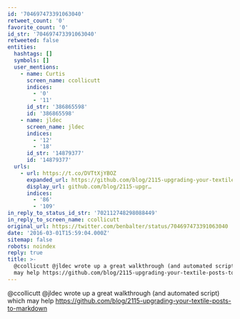 ```yaml
---
id: '704697473391063040'
retweet_count: '0'
favorite_count: '0'
id_str: '704697473391063040'
retweeted: false
entities:
  hashtags: []
  symbols: []
  user_mentions:
    - name: Curtis
      screen_name: ccollicutt
      indices:
        - '0'
        - '11'
      id_str: '386865598'
      id: '386865598'
    - name: jldec
      screen_name: jldec
      indices:
        - '12'
        - '18'
      id_str: '14879377'
      id: '14879377'
  urls:
    - url: https://t.co/DVTtXjYBOZ
      expanded_url: https://github.com/blog/2115-upgrading-your-textile-posts-to-markdown
      display_url: github.com/blog/2115-upgr…
      indices:
        - '86'
        - '109'
in_reply_to_status_id_str: '702112748298088449'
in_reply_to_screen_name: ccollicutt
original_url: https://twitter.com/benbalter/status/704697473391063040
date: '2016-03-01T15:59:04.000Z'
sitemap: false
robots: noindex
reply: true
title: >-
  @ccollicutt @jldec wrote up a great walkthrough (and automated script) which
  may help https://github.com/blog/2115-upgrading-your-textile-posts-to-markdown
---
```


@ccollicutt @jldec wrote up a great walkthrough (and automated script) which may help https://github.com/blog/2115-upgrading-your-textile-posts-to-markdown